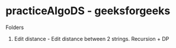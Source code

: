 # practiceAlgoDS - geeksforgeeks
Folders 
1. Edit distance - Edit distance between 2 strings. Recursion + DP

